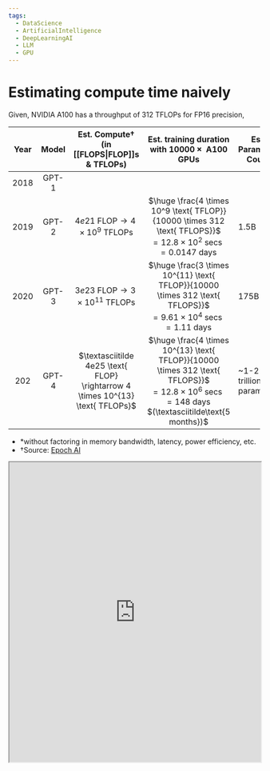 ```yaml
---
tags:
  - DataScience
  - ArtificialIntelligence
  - DeepLearningAI
  - LLM
  - GPU
---
```


# Estimating compute time naively

Given, NVIDIA A100 has a throughput of $312 \text{ TFLOPs}$ for FP16 precision,

| Year | Model |                 Est. Compute†<br>(in [[FLOPS\|FLOP]]s & TFLOPs)                 |                                                         Est. training duration with  $10000\times \text{ A100}$ GPUs                                                         | Est. Parameter Count |
| :--: | :---: | :-----------------------------------------------------------------------------: | :--------------------------------------------------------------------------------------------------------------------------------------------------------------------------: | -------------------- |
| 2018 | GPT-1 |                                                                                 |                                                                                                                                                                              |                      |
| 2019 | GPT-2 |           $4e21 \text{ FLOP}\rightarrow 4 \times 10^9 \text{ TFLOPs}$           |                  $\huge \frac{4 \times 10^9 \text{ TFLOP}}{10000 \times 312 \text{ TFLOPS}}$ <br>$= 12.8 \times 10^2 \text{ secs}$ $= 0.0147 \text{ days}$                   | 1.5B                 |
| 2020 | GPT-3 |         $3e23 \text{ FLOP} \rightarrow 3 \times 10^{11} \text{ TFLOPs}$         |                  $\huge \frac{3 \times 10^{11} \text{ TFLOP}}{10000 \times 312 \text{ TFLOPS}}$ <br>$= 9.61 \times 10^4 \text{ secs}$ $= 1.11 \text{ days}$                  | 175B                 |
| 202  | GPT-4 | $\textasciitilde 4e25 \text{ FLOP} \rightarrow 4 \times 10^{13} \text{ TFLOPs}$ | $\huge \frac{4 \times 10^{13} \text{ TFLOP}}{10000 \times 312 \text{ TFLOPS}}$ <br>$= 12.8 \times 10^6 \text{ secs}$ $= 148 \text{ days}$ $(\textasciitilde\text{5 months})$ | ~1-2 trillion params |

- \*without factoring in memory bandwidth, latency, power efficiency, etc.
- †Source: [Epoch AI](https://epochai.org/data/epochdb/table)

<iframe 
	src="https://epoch.ai/data/notable-ai-models?view=table#explore-the-data" width="100%" height="600px"></iframe>


